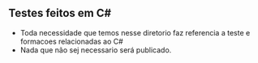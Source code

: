 ## Testes feitos em C# 
- Toda necessidade que temos nesse diretorio faz referencia a teste e formacoes relacionadas ao C#
- Nada que não sej necessario será publicado.
